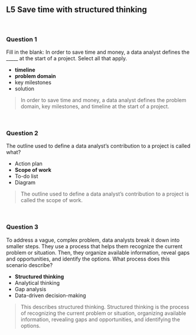 ## L5 Save time with structured thinking

&nbsp;

### Question 1

Fill in the blank: In order to save time and money, a data analyst defines the _____ at the start of a project. Select all that apply.

* **timeline**
* **problem domain**
* key milestones
* solution

> In order to save time and money, a data analyst defines the problem domain, key milestones, and timeline at the start of a project. 

&nbsp;

### Question 2

The outline used to define a data analyst’s contribution to a project is called what?

* Action plan
* **Scope of work**
* To-do list
* Diagram

> The outline used to define a data analyst’s contribution to a project is called the scope of work.

&nbsp;

### Question 3

To address a vague, complex problem, data analysts break it down into smaller steps. They use a process that helps them recognize the current problem or situation. Then, they organize available information, reveal gaps and opportunities, and identify the options. What process does this scenario describe?

* **Structured thinking**
* Analytical thinking
* Gap analysis
* Data-driven decision-making

> This describes structured thinking. Structured thinking is the process of recognizing the current problem or situation, organizing available information, revealing gaps and opportunities, and identifying the options. 